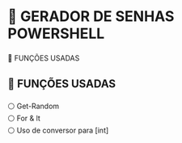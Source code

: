 <h1 align="left">🐰 GERADOR DE SENHAS POWERSHELL</h1>

###

<p align="left">🐰 FUNÇÕES USADAS</p>

###

<h2 align="left">🌸 FUNÇÕES USADAS</h2>

###

<p align="left">⚪ Get-Random<br>⚪ For & lt<br>⚪ Uso de conversor para [int]</p>
